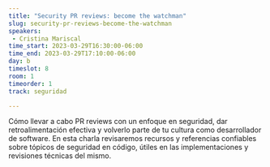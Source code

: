 ```yaml
---
title: "Security PR reviews: become the watchman"
slug: security-pr-reviews-become-the-watchman
speakers:
 - Cristina Mariscal
time_start: 2023-03-29T16:30:00-06:00
time_end: 2023-03-29T17:10:00-06:00
day: b
timeslot: 8
room: 1
timeorder: 1
track: seguridad

---
```


Cómo llevar a cabo PR reviews con un enfoque en seguridad, dar retroalimentación efectiva y volverlo parte de tu cultura como desarrollador de software.
En esta charla revisaremos recursos y referencias confiables sobre tópicos de seguridad en código, útiles en las implementaciones y revisiones técnicas del mismo.